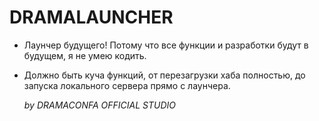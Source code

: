 # DRAMALAUNCHER
- Лаунчер будущего! Потому что все функции и разработки будут в будущем, я не умею кодить.
- Должно быть куча функций, от перезагрузки хаба полностью, до запуска локального сервера прямо с лаунчера.

   *by DRAMACONFA OFFICIAL STUDIO*
